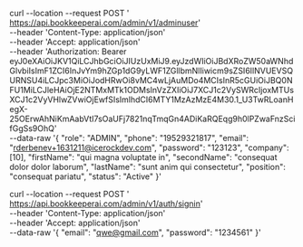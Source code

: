 curl --location --request POST ' https://api.bookkeeperai.com/admin/v1/adminuser' \
--header 'Content-Type: application/json' \
--header 'Accept: application/json' \
--header 'Authorization: Bearer eyJ0eXAiOiJKV1QiLCJhbGciOiJIUzUxMiJ9.eyJzdWIiOiJBdXRoZW50aWNhdGlvbiIsImF1ZCI6InJvYm9hZGp1dG9yLWF1ZGllbmNlIiwicm9sZSI6IlNVUEVSQURNSU4iLCJpc3MiOiJodHRwOi8vMC4wLjAuMDo4MCIsInR5cGUiOiJBQ0NFU1MiLCJleHAiOjE2NTMxMTk1ODMsInVzZXIiOiJ7XCJ1c2VySWRcIjoxMTUsXCJ1c2VyVHlwZVwiOjEwfSIsImlhdCI6MTY1MzAzMzE4M30.1_U3TwRLoanHegX-25OErwAhNiKmAabVtI7sOaUFj7821nqTmqGn4ADiKaRQEqg9h0lPZwaFnzScifGgSs9OhQ' \
--data-raw '{
  "role": "ADMIN",
  "phone": "19529321817",
  "email": "rderbenev+1631211@icerockdev.com",
  "password": "123123",
  "company": [10],
  "firstName": "qui magna voluptate in",
  "secondName": "consequat dolor dolor laborum",
  "lastName": "sunt anim qui consectetur",
  "position": "consequat pariatu",
  "status": "Active"
}'


curl --location --request POST ' https://api.bookkeeperai.com/admin/v1/auth/signin' \
--header 'Content-Type: application/json' \
--header 'Accept: application/json' \
--data-raw '{
  "email": "qwe@gmail.com",
  "password": "1234561"
}'
